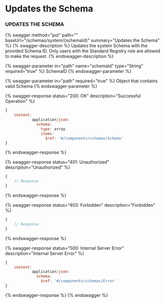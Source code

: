 # Updates the Schema

### UPDATES THE SCHEMA

{% swagger method="put" path="" baseUrl="/schemas/system/{schemaId}" summary="Updates the Schema" %}
{% swagger-description %}
Updates the system Schema with the provided Schema ID. Only users with the Standard Registry role are allowed to make the request.
{% endswagger-description %}

{% swagger-parameter in="path" name="schemaId" type="String" required="true" %}
SchemaID
{% endswagger-parameter %}

{% swagger-parameter in="path" required="true" %}
Object that contains valid Schema
{% endswagger-parameter %}

{% swagger-response status="200: OK" description="Successful Operation" %}
```javascript
{
    content:
            application/json:
              schema:
                type: array
                items:
                  $ref: '#/components/schemas/Schema'
}
```
{% endswagger-response %}

{% swagger-response status="401: Unauthorized" description="Unauthorized" %}
```javascript
{
    // Response
}
```
{% endswagger-response %}

{% swagger-response status="403: Forbidden" description="Forbidden" %}
```javascript
{
    // Response
}
```
{% endswagger-response %}

{% swagger-response status="500: Internal Server Error" description="Internal Server Error" %}
```javascript
{
    content:
            application/json:
              schema:
                $ref: '#/components/schemas/Error'
}
```
{% endswagger-response %}
{% endswagger %}
